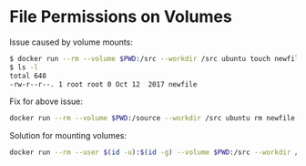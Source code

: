 # File Permissions on Volumes

Issue caused by volume mounts:

```bash
$ docker run --rm --volume $PWD:/src --workdir /src ubuntu touch newfile
$ ls -l
total 648
-rw-r--r--. 1 root root 0 Oct 12  2017 newfile
```

Fix for above issue:

```bash
docker run --rm --volume $PWD:/source --workdir /src ubuntu rm newfile
```

Solution for mounting volumes:

```bash
docker run --rm --user $(id -u):$(id -g) --volume $PWD:/src --workdir /src touch newfile
```